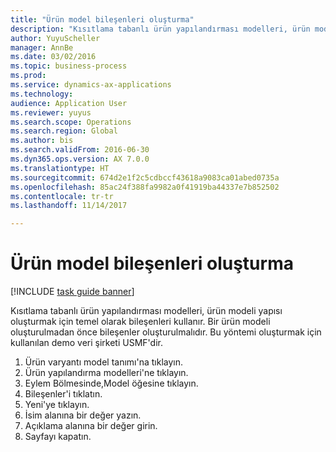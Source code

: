 ```yaml
--- 
title: "Ürün model bileşenleri oluşturma"
description: "Kısıtlama tabanlı ürün yapılandırması modelleri, ürün modeli yapısı oluşturmak için temel olarak bileşenleri kullanır."
author: YuyuScheller
manager: AnnBe
ms.date: 03/02/2016
ms.topic: business-process
ms.prod: 
ms.service: dynamics-ax-applications
ms.technology: 
audience: Application User
ms.reviewer: yuyus
ms.search.scope: Operations
ms.search.region: Global
ms.author: bis
ms.search.validFrom: 2016-06-30
ms.dyn365.ops.version: AX 7.0.0
ms.translationtype: HT
ms.sourcegitcommit: 674d2e1f2c5cdbccf43618a9083ca01abed0735a
ms.openlocfilehash: 85ac24f388fa9982a0f41919ba44337e7b852502
ms.contentlocale: tr-tr
ms.lasthandoff: 11/14/2017

---
```

# <a name="create-product-model-components"></a>Ürün model bileşenleri oluşturma

[!INCLUDE [task guide banner](../../includes/task-guide-banner.md)]

Kısıtlama tabanlı ürün yapılandırması modelleri, ürün modeli yapısı oluşturmak için temel olarak bileşenleri kullanır. Bir ürün modeli oluşturulmadan önce bileşenler oluşturulmalıdır. Bu yöntemi oluşturmak için kullanılan demo veri şirketi USMF'dir.

1. Ürün varyantı model tanımı'na tıklayın.
2. Ürün yapılandırma modelleri'ne tıklayın.
3. Eylem Bölmesinde,Model öğesine tıklayın.
4. Bileşenler'i tıklatın.
5. Yeni'ye tıklayın.
6. İsim alanına bir değer yazın.
7. Açıklama alanına bir değer girin.
8. Sayfayı kapatın.


